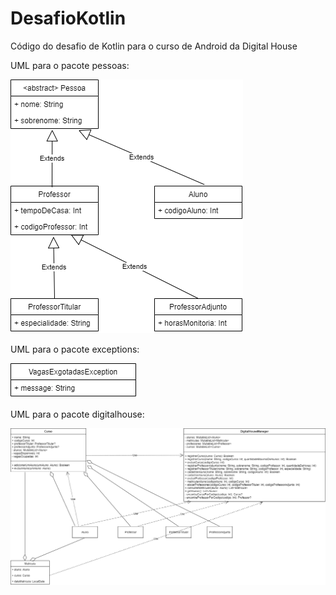 # DesafioKotlin
Código do desafio de Kotlin para o curso de Android da Digital House

UML para o pacote pessoas:

![Package pessoas.png](/res/UML/Package%20pessoas.png?raw=true)

UML para o pacote exceptions:

![Package exceptions.png](/res/UML/Package%20exceptions.png?raw=true)

UML para o pacote digitalhouse:

![Package digitalhouse.png](/res/UML/Package%20digitalhouse.png?raw=true)
